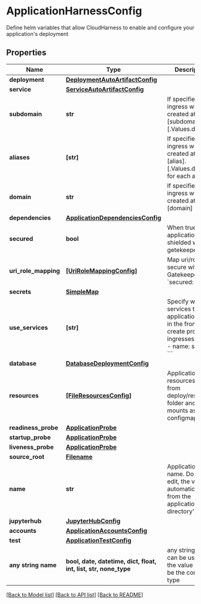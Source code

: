 # ApplicationHarnessConfig

Define helm variables that allow CloudHarness to enable and configure your  application's deployment

## Properties
Name | Type | Description | Notes
------------ | ------------- | ------------- | -------------
**deployment** | [**DeploymentAutoArtifactConfig**](DeploymentAutoArtifactConfig.md) |  | [optional] 
**service** | [**ServiceAutoArtifactConfig**](ServiceAutoArtifactConfig.md) |  | [optional] 
**subdomain** | **str** | If specified, an ingress will be created at [subdomain].[.Values.domain] | [optional] 
**aliases** | **[str]** | If specified, an ingress will be created at [alias].[.Values.domain] for each alias | [optional] 
**domain** | **str** | If specified, an ingress will be created at [domain] | [optional] 
**dependencies** | [**ApplicationDependenciesConfig**](ApplicationDependenciesConfig.md) |  | [optional] 
**secured** | **bool** | When true, the application is shielded with a getekeeper | [optional] 
**uri_role_mapping** | [**[UriRoleMappingConfig]**](UriRoleMappingConfig.md) | Map uri/roles to secure with the Gatekeeper (if &#x60;secured: true&#x60;) | [optional] 
**secrets** | [**SimpleMap**](SimpleMap.md) |  | [optional] 
**use_services** | **[str]** | Specify which services this application uses in the frontend to create proxy ingresses. e.g.  &#x60;&#x60;&#x60; - name: samples &#x60;&#x60;&#x60; | [optional] 
**database** | [**DatabaseDeploymentConfig**](DatabaseDeploymentConfig.md) |  | [optional] 
**resources** | [**[FileResourcesConfig]**](FileResourcesConfig.md) | Application file resources. Maps from deploy/resources folder and mounts as configmaps | [optional] 
**readiness_probe** | [**ApplicationProbe**](ApplicationProbe.md) |  | [optional] 
**startup_probe** | [**ApplicationProbe**](ApplicationProbe.md) |  | [optional] 
**liveness_probe** | [**ApplicationProbe**](ApplicationProbe.md) |  | [optional] 
**source_root** | [**Filename**](Filename.md) |  | [optional] 
**name** | **str** | Application&#39;s name. Do not edit, the value is automatically set from the application directory&#39;s name | [optional] 
**jupyterhub** | [**JupyterHubConfig**](JupyterHubConfig.md) |  | [optional] 
**accounts** | [**ApplicationAccountsConfig**](ApplicationAccountsConfig.md) |  | [optional] 
**test** | [**ApplicationTestConfig**](ApplicationTestConfig.md) |  | [optional] 
**any string name** | **bool, date, datetime, dict, float, int, list, str, none_type** | any string name can be used but the value must be the correct type | [optional]

[[Back to Model list]](../README.md#documentation-for-models) [[Back to API list]](../README.md#documentation-for-api-endpoints) [[Back to README]](../README.md)


